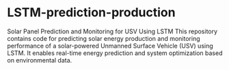 # LSTM-prediction-production
Solar Panel Prediction and Monitoring for USV Using LSTM This repository contains code for predicting solar energy production and monitoring performance of a solar-powered Unmanned Surface Vehicle (USV) using LSTM. It enables real-time energy prediction and system optimization based on environmental data.
